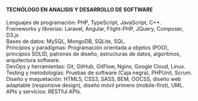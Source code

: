 #### TECNÓLOGO EN ANALISIS Y DESARROLLO DE SOFTWARE

Lenguajes de programación: PHP, TypeScript, JavaScript, C++.\
Frameworks y librerías: Laravel, Angular, Flight-PHP, JQuery, Composer, D3.js\
Bases de datos: MySQL, MongoDB, SQLite, SQL.\
Principios y paradigmas: Programación orientada a objetos (POO), principios SOLID,
patrones de diseño, estructuras de datos, algoritmos, arquitectura software.\
DevOps y herramientas: Git, GitHub, GitFlow, Nginx, Google Cloud, Linux.\
Testing y metodologías: Pruebas de software \(Caja negra), PHPUnit, Scrum.\
Diseño y maquetación: HTML5, CSS3, SASS, BEM, OOCSS, diseño web adaptable (responsive design), diseño móvil primero (mobile-first), UML.\
APIs y servicios: RESTful APIs.

<!---
BaumaWar/BaumaWar is a ✨ special ✨ repository because its `README.md` (this file) appears on your GitHub profile. -f3ae4
You can click the Preview link to take a look at your changes. code..
Angular.js  Typescript 62fef-

--->
 
